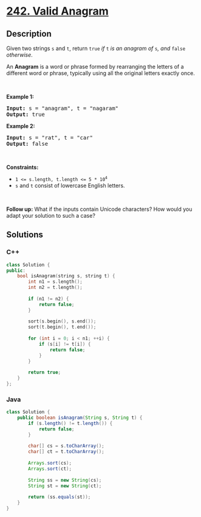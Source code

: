 # [242. Valid Anagram](https://leetcode.com/problems/valid-anagram)

## Description

<p>Given two strings <code>s</code> and <code>t</code>, return <code>true</code> <em>if</em> <code>t</code> <em>is an anagram of</em> <code>s</code><em>, and</em> <code>false</code> <em>otherwise</em>.</p>

<p>An <strong>Anagram</strong> is a word or phrase formed by rearranging the letters of a different word or phrase, typically using all the original letters exactly once.</p>

<p>&nbsp;</p>
<p><strong class="example">Example 1:</strong></p>
<pre><strong>Input:</strong> s = "anagram", t = "nagaram"
<strong>Output:</strong> true
</pre><p><strong class="example">Example 2:</strong></p>
<pre><strong>Input:</strong> s = "rat", t = "car"
<strong>Output:</strong> false
</pre>
<p>&nbsp;</p>
<p><strong>Constraints:</strong></p>

<ul>
	<li><code>1 &lt;= s.length, t.length &lt;= 5 * 10<sup>4</sup></code></li>
	<li><code>s</code> and <code>t</code> consist of lowercase English letters.</li>
</ul>

<p>&nbsp;</p>
<p><strong>Follow up:</strong> What if the inputs contain Unicode characters? How would you adapt your solution to such a case?</p>

## Solutions

<!-- tabs:start -->

### **C++**

```cpp
class Solution {
public:
    bool isAnagram(string s, string t) {
        int n1 = s.length();
        int n2 = t.length();
        
        if (n1 != n2) {
            return false;
        }
        
        sort(s.begin(), s.end());
        sort(t.begin(), t.end());
        
        for (int i = 0; i < n1; ++i) {
            if (s[i] != t[i]) {
                return false;
            }
        }
        
        return true;
    }
};
```

### **Java**

```java
class Solution {
    public boolean isAnagram(String s, String t) {
        if (s.length() != t.length()) {
            return false;
        }
        
        char[] cs = s.toCharArray();
        char[] ct = t.toCharArray();
        
        Arrays.sort(cs);
        Arrays.sort(ct);
        
        String ss = new String(cs);
        String st = new String(ct);
        
        return (ss.equals(st));
    }
}
```

<!-- tabs:end -->
